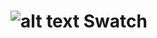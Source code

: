 # ![alt text](https://raw.githubusercontent.com/mephux/swatch/master/app/styles/images/logo-small.png) Swatch
